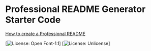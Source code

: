 # Professional README Generator Starter Code

[How to create a Professional README](https://coding-boot-camp.github.io/full-stack/github/professional-readme-guide)

[![License: Open Font-1.1](https://img.shields.io/badge/License-OFL_1.1-lightgreen.svg)]
[![License: Unlicense](https://img.shields.io/badge/license-Unlicense-blue.svg)]